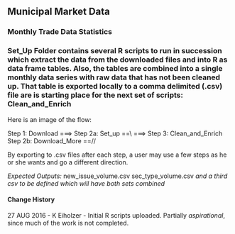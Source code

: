 ## Municipal Market Data
### Monthly Trade Data Statistics

### Set_Up Folder contains several R scripts to run in succession which extract the data from the downloaded files and into R as data frame tables. Also, the tables are combined into a single monthly data series with raw data that has not been cleaned up. That table is exported locally to a comma delimited (.csv) file are is starting place for the next set of scripts: Clean_and_Enrich



Here is an image of the flow:

Step 1: Download   ===>  Step 2a: Set_up         ==\\
                                                    ===>  Step 3: Clean_and_Enrich
                         Step 2b: Download_More  ==//

 By exporting to .csv files after each step, a user may use a few steps as he or she wants and go a different direction.

*Expected Outputs:*
new_issue_volume.csv
sec_type_volume.csv
_and a third csv to be defined which will have both sets combined_


#### Change History

27 AUG 2016 - K Eiholzer       - Initial R scripts uploaded. Partially _aspirational_, since much of the work is not completed.
